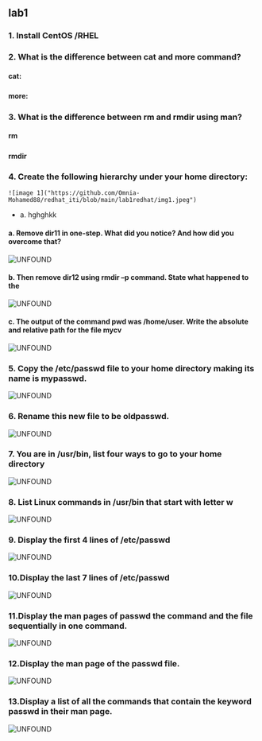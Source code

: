 ## lab1

### 1. Install CentOS /RHEL
#### 

### 2. What is the difference between cat and more command?
####   cat: 
#####          
#####      
#####       
####   more:
#####      
#####       

### 3. What is the difference between rm and rmdir using man?
#### rm 
##### 
##### 
##### 
#####     
#####     
#### rmdir
##### 
#####
##### 
#####     

### 4. Create the following hierarchy under your home directory:
 
    ![image 1]("https://github.com/Omnia-Mohamed88/redhat_iti/blob/main/lab1redhat/img1.jpeg")
    
  - a. hghghkk
    
  

#### a. Remove dir11 in one-step. What did you notice? And how did you overcome that?
![UNFOUND]()

#### b. Then remove dir12 using rmdir –p command. State what happened to the
![UNFOUND]()

#### c. The output of the command pwd was /home/user. Write the absolute and relative path for the file mycv
![UNFOUND]()

### 5. Copy the /etc/passwd file to your home directory making its name is mypasswd.
![UNFOUND]()

### 6. Rename this new file to be oldpasswd.
![UNFOUND]()

### 7. You are in /usr/bin, list four ways to go to your home directory
![UNFOUND]()

### 8. List Linux commands in /usr/bin that start with letter w
![UNFOUND]()

### 9. Display the first 4 lines of /etc/passwd
![UNFOUND]()

### 10.Display the last 7 lines of /etc/passwd
![UNFOUND]()

### 11.Display the man pages of passwd the command and the file sequentially in one command.
![UNFOUND]()

### 12.Display the man page of the passwd file.
![UNFOUND]()


### 13.Display a list of all the commands that contain the keyword passwd in their man page.
![UNFOUND]()
